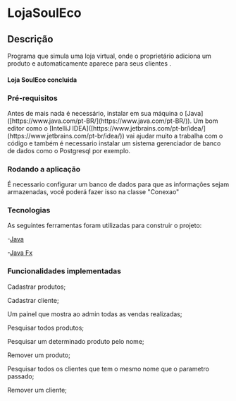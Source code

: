 # LojaSoulEco

## Descrição
<p aligh="center"> Programa que simula uma loja virtual, onde o proprietário adiciona um produto e automaticamente aparece para seus clientes . </p> 

<h4 aligh="center">
  Loja SoulEco concluida
</h4>

### Pré-requisitos

<p aligh="center"> Antes de mais nada é necessário, instalar em sua máquina o [Java]([https://www.java.com/pt-BR/](https://www.java.com/pt-BR/)). Um bom editor como o [IntelliJ IDEA]([https://www.jetbrains.com/pt-br/idea/](https://www.jetbrains.com/pt-br/idea/)) vai ajudar muito a trabalha com o código e também é necessario instalar um sistema gerenciador de banco de dados como o Postgresql por exemplo. </p>

### Rodando a aplicação 

 <p aligh="center">É necessario configurar um banco de dados para que as informações sejam armazenadas, você poderá fazer isso na classe "Conexao"</p>

### Tecnologias


<p aligh="center"> As seguintes ferramentas foram utilizadas para construir o projeto: </p>

 -[Java]([https://www.java.com/pt-BR/](https://www.java.com/pt-BR/))
 
 -[Java Fx]([https://openjfx.io/](https://openjfx.io/))
 
 ### Funcionalidades implementadas
 <p aligh="center">Cadastrar produtos; </p>
 <p aligh="center">Cadastrar cliente; </p>
 <p aligh="center">Um painel que mostra ao admin todas as vendas realizadas; </p>
 <p aligh="center">Pesquisar todos produtos; </p>
 <p aligh="center">Pesquisar um determinado produto pelo nome; </p>
 <p aligh="center">Remover um produto; </p>
 <p aligh="center">Pesquisar todos os clientes que tem o mesmo nome que o parametro passado; </p>
 <p aligh="center">Remover um cliente; </p>
 

 
 
